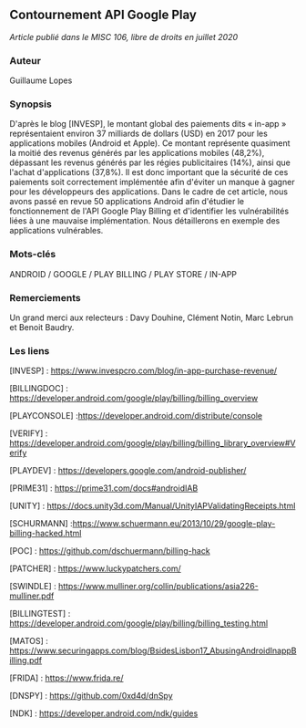 ## Contournement API Google Play
*Article publié dans le MISC 106, libre de droits en juillet 2020*

### Auteur
Guillaume Lopes

### Synopsis
D'après le blog [INVESP], le montant global des paiements dits « in-app » représentaient environ 37 milliards de dollars (USD) en 2017 pour les applications mobiles (Android et Apple). Ce montant représente quasiment la moitié des revenus générés par les applications mobiles (48,2%), dépassant les revenus générés par les régies publicitaires (14%), ainsi que l'achat d'applications (37,8%). Il est donc important que la sécurité de ces paiements soit correctement implémentée afin d'éviter un manque à gagner pour les développeurs des applications. Dans le cadre de cet article, nous avons passé en revue 50 applications Android afin d'étudier le fonctionnement de l'API Google Play Billing et d'identifier les vulnérabilités liées à une mauvaise implémentation. Nous détaillerons en exemple des applications vulnérables.

### Mots-clés
ANDROID / GOOGLE / PLAY BILLING / PLAY STORE / IN-APP

### Remerciements
Un grand merci aux relecteurs : Davy Douhine, Clément Notin, Marc Lebrun et Benoit Baudry. 

### Les liens
[INVESP] : https://www.invespcro.com/blog/in-app-purchase-revenue/

[BILLINGDOC] : https://developer.android.com/google/play/billing/billing_overview

[PLAYCONSOLE] :https://developer.android.com/distribute/console

[VERIFY] : https://developer.android.com/google/play/billing/billing_library_overview#Verify

[PLAYDEV] : https://developers.google.com/android-publisher/

[PRIME31] : https://prime31.com/docs#androidIAB

[UNITY] : https://docs.unity3d.com/Manual/UnityIAPValidatingReceipts.html

[SCHURMANN] :https://www.schuermann.eu/2013/10/29/google-play-billing-hacked.html

[POC] : https://github.com/dschuermann/billing-hack

[PATCHER] : https://www.luckypatchers.com/

[SWINDLE] : https://www.mulliner.org/collin/publications/asia226-mulliner.pdf

[BILLINGTEST] : https://developer.android.com/google/play/billing/billing_testing.html

[MATOS] : https://www.securingapps.com/blog/BsidesLisbon17_AbusingAndroidInappBilling.pdf

[FRIDA] : https://www.frida.re/

[DNSPY] : https://github.com/0xd4d/dnSpy

[NDK] : https://developer.android.com/ndk/guides